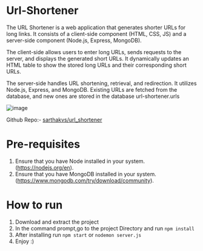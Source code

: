# Url-Shortener
The URL Shortener is a web application that generates shorter URLs for long links. It consists of a client-side component (HTML, CSS, JS) and a server-side component (Node.js, Express, MongoDB).

The client-side allows users to enter long URLs, sends requests to the server, and displays the generated short URLs. It dynamically updates an HTML table to show the stored long URLs and their corresponding short URLs.

The server-side handles URL shortening, retrieval, and redirection. It utilizes Node.js, Express, and MongoDB. Existing URLs are fetched from the database, and new ones are stored in the database url-shortener.urls

![image](https://github.com/sarthakvs/url_shortener/assets/98168713/efcfe589-a362-4d28-9333-ba9ccbd4b0a3)

Github Repo:- [sarthakvs/url_shortener](https://github.com/sarthakvs/url_shortener)

# Pre-requisites
1. Ensure that you have Node installed in your system.(https://nodejs.org/en).
2. Ensure that you have MongoDB installed in your system.(https://www.mongodb.com/try/download/community).
   
# How to run
1. Download and extract the project
2. In the command prompt,go to the project Directory and run `npm install`
3. After installing run `npm start` or `nodemon server.js`
4. Enjoy :) 		
